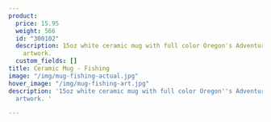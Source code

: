 ```yaml
---
product:
  price: 15.95
  weight: 566
  id: "300102"
  description: 15oz white ceramic mug with full color Oregon's Adventure Coast fishing
    artwork.
  custom_fields: []
title: Ceramic Mug - Fishing
image: "/img/mug-fishing-actual.jpg"
hover_image: "/img/mug-fishing-art.jpg"
description: '15oz white ceramic mug with full color Oregon''s Adventure Coast fishing
  artwork. '

---
```

